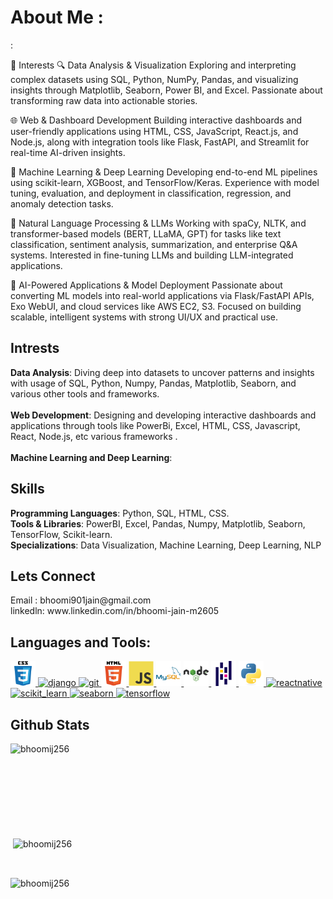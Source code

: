 <h3 align="center"></h3>

<h1 align="left"> About Me :</h1>
<p align="left">:

📌 Interests
🔍 Data Analysis & Visualization
Exploring and interpreting complex datasets using SQL, Python, NumPy, Pandas, and visualizing insights through Matplotlib, Seaborn, Power BI, and Excel. Passionate about transforming raw data into actionable stories.

🌐 Web & Dashboard Development
Building interactive dashboards and user-friendly applications using HTML, CSS, JavaScript, React.js, and Node.js, along with integration tools like Flask, FastAPI, and Streamlit for real-time AI-driven insights.

🤖 Machine Learning & Deep Learning
Developing end-to-end ML pipelines using scikit-learn, XGBoost, and TensorFlow/Keras. Experience with model tuning, evaluation, and deployment in classification, regression, and anomaly detection tasks.

🧠 Natural Language Processing & LLMs
Working with spaCy, NLTK, and transformer-based models (BERT, LLaMA, GPT) for tasks like text classification, sentiment analysis, summarization, and enterprise Q&A systems. Interested in fine-tuning LLMs and building LLM-integrated applications.

🚀 AI-Powered Applications & Model Deployment
Passionate about converting ML models into real-world applications via Flask/FastAPI APIs, Exo WebUI, and cloud services like AWS EC2, S3. Focused on building scalable, intelligent systems with strong UI/UX and practical use.


</p>

<h2 align ="Left"> Intrests</h2>
<b>Data Analysis</b>: Diving deep into datasets to uncover patterns and insights with usage of SQL, Python, Numpy, Pandas, Matplotlib, Seaborn, and various other tools and frameworks.
<br><br>
<b>Web Development</b>: Designing and developing interactive dashboards and applications through tools like PowerBi, Excel, HTML, CSS, Javascript, React, Node.js, etc various frameworks .
<br><br>
<b>Machine Learning and Deep Learning</b>:


<h2 align ="left">Skills</h2>
<b>Programming Languages</b>: Python, SQL, HTML, CSS.
<br>
<b>Tools & Libraries</b>: PowerBI, Excel, Pandas, Numpy, Matplotlib, Seaborn, TensorFlow, Scikit-learn.
<br>
<b>Specializations</b>: Data Visualization, Machine Learning, Deep Learning, NLP

<h2>Lets Connect</h2>
Email : bhoomi901jain@gmail.com
<br>
linkedln: www.linkedin.com/in/bhoomi-jain-m2605











<h2 align="left">Languages and Tools:</h2>

<p align="left"> <a href="https://www.w3schools.com/css/" target="_blank" rel="noreferrer"> <img src="https://raw.githubusercontent.com/devicons/devicon/master/icons/css3/css3-original-wordmark.svg" alt="css3" width="40" height="40"/> </a> <a href="https://www.djangoproject.com/" target="_blank" rel="noreferrer"> <img src="https://cdn.worldvectorlogo.com/logos/django.svg" alt="django" width="40" height="40"/> </a> <a href="https://git-scm.com/" target="_blank" rel="noreferrer"> <img src="https://www.vectorlogo.zone/logos/git-scm/git-scm-icon.svg" alt="git" width="40" height="40"/> </a> <a href="https://www.w3.org/html/" target="_blank" rel="noreferrer"> <img src="https://raw.githubusercontent.com/devicons/devicon/master/icons/html5/html5-original-wordmark.svg" alt="html5" width="40" height="40"/> </a> 
<a href="https://developer.mozilla.org/en-US/docs/Web/JavaScript" target="_blank" rel="noreferrer"><img src="https://raw.githubusercontent.com/devicons/devicon/master/icons/javascript/javascript-original.svg" alt="javascript" width="40" height="40"/> </a> <a href="https://www.mysql.com/" target="_blank" rel="noreferrer"> <img src="https://raw.githubusercontent.com/devicons/devicon/master/icons/mysql/mysql-original-wordmark.svg" alt="mysql" width="40" height="40"/> </a> <a href="https://nodejs.org" target="_blank" rel="noreferrer"> <img src="https://raw.githubusercontent.com/devicons/devicon/master/icons/nodejs/nodejs-original-wordmark.svg" alt="nodejs" width="40" height="40"/> </a> <a href="https://pandas.pydata.org/" target="_blank" rel="noreferrer"> 
<img src="https://raw.githubusercontent.com/devicons/devicon/2ae2a900d2f041da66e950e4d48052658d850630/icons/pandas/pandas-original.svg" alt="pandas" width="40" height="40"/> </a> <a href="https://www.python.org" target="_blank" rel="noreferrer"> <img src="https://raw.githubusercontent.com/devicons/devicon/master/icons/python/python-original.svg" alt="python" width="40" height="40"/> </a> <a href="https://reactnative.dev/" target="_blank" rel="noreferrer"> <img src="https://reactnative.dev/img/header_logo.svg" alt="reactnative" width="40" height="40"/> </a> <a href="https://scikit-learn.org/" target="_blank" rel="noreferrer"> <img src="https://upload.wikimedia.org/wikipedia/commons/0/05/Scikit_learn_logo_small.svg" alt="scikit_learn" width="40" height="40"/> </a> <a href="https://seaborn.pydata.org/" target="_blank" rel="noreferrer"> <img src="https://seaborn.pydata.org/_images/logo-mark-lightbg.svg" alt="seaborn" width="40" height="40"/> </a> <a href="https://www.tensorflow.org" target="_blank" rel="noreferrer"> <img src="https://www.vectorlogo.zone/logos/tensorflow/tensorflow-icon.svg" alt="tensorflow" width="40" height="40"/> </a> </p>



Github Stats
-----------------------------------------------------------



<p><img align="left" src="https://github-readme-stats.vercel.app/api/top-langs?username=bhoomij256&show_icons=true&locale=en&layout=compact" alt="bhoomij256"/></p>
<br><br><br><br><br><br><br><br>

<p>&nbsp;<img align="center" src="https://github-readme-stats.vercel.app/api?username=bhoomij256&show_icons=true&locale=en" alt="bhoomij256" /></p>
<br>

<p><img align="center" src="https://github-readme-streak-stats.herokuapp.com/?user=bhoomij256&" alt="bhoomij256" /></p>











